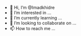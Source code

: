 - 👋 Hi, I’m @Imadkhidre
- 👀 I’m interested in ...
- 🌱 I’m currently learning ...
- 💞️ I’m looking to collaborate on ...
- 📫 How to reach me ...

<!---
Imadkhidre/Imadkhidre is a ✨ special ✨ repository because its `README.md` (this file) appears on your GitHub profile.
You can click the Preview link to take a look at your changes.
--->
